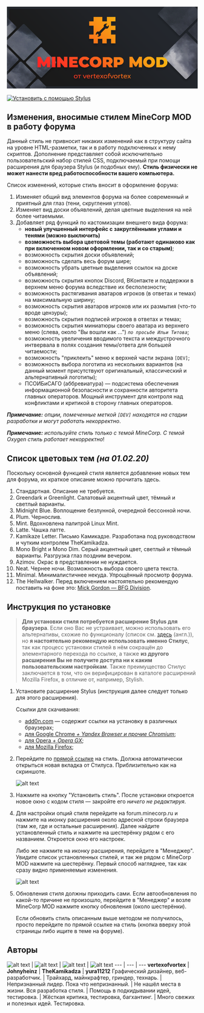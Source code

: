![](https://raw.githubusercontent.com/vertexofvortex/minecorpmod/master/images/logo.png)

[![Установить с помощью Stylus](https://img.shields.io/badge/Install%20directly%20with-Stylus-00adad.svg)](https://raw.githubusercontent.com/vertexofvortex/MCDreloaded/master/corpmod.user.css)

## Изменения, вносимые стилем MineCorp MOD в работу форума
Данный стиль не привносит никаких изменений как в структуру сайта на уровне HTML-разметки, так и в работу подключенных к нему скриптов. Дополнение представляет собой исключительно пользовательский набор стилей CSS, подключаемый при помощи расширения для браузера Stylus (и подобных ему). **Стиль физически не может нанести вред работоспособности вашего компьютера.**

Список изменений, которые стиль вносит в оформление форума:
1. Изменяет общий вид элементов форума на более современный и приятный для глаз (тени, скругления углов).
2. Изменяет вид доски объявлений, делая цветные выделения на ней более читаемыми.
3. Добавляет ряд функций по кастомизации внешнего вида форума:
	* **новый улучшенный интерфейс с закруглёнными углами и тенями (можно выключить)**
	* **возможность выбора цветовой темы (работают одинаково как при включенном новом оформлении, так и со старым)**;
	* возможность скрытия доски объявлений;
	* возможность сделать весь форум шире;
	* возможность убрать цветные выделения ссылок на доске объявлений;
	* возможность скрытия кнопок Discord, ВКонтакте и поддержки в верхнем меню форума вследствие их бесполезности;
	* возможность растягивания аватаров игроков (в ответах и темах) на максимальную ширину;
	* возможность скрытия аватаров игроков или их размытия (что-то вроде цензуры);
	* возможность скрытия подписей игроков в ответах и темах;
	* возможность скрытия миниатюры своего аватара из верхнего меню (слева, около "Вы вошли как ...") *`по просьбе Ильи Титова`*;
	* возможность увеличения вводимого текста и междустрочного интвервала в полях создания темы/ответа для большей читаемости;
	* возможность "приклеить" меню к верхней части экрана `[DEV]`;
	* возможность выбора логотипа из нескольких вариантов (на данный момент присутствуют оригинальный, классический и альтернативный логотипы);
	* ПСОИБиСАГО (аббревиатура) — подсистема обеспечения информационной безопасности и сохранности авторитета главных операторов. Мощный инструмент для контроля над конфликтами и критикой в сторону главных операторов.

***Примечание:** опции, помеченные меткой `[DEV]` находятся на стадии разработки и могут работать некорректно*.

***Примечание:** используйте стиль только с темой MineCorp. С темой Oxygen стиль работает некорректно*!
## Список цветовых тем *(на 01.02.20)*
Поскольку основной функцией стиля является добавление новых тем для форума, их краткое описание можно прочитать здесь.
1. Стандартная. Описание не требуется.
2. Greendark и Greenlight. Салатовый акцентный цвет, тёмный и светлый варианты.
3. Midnight Blue. Воплощение безлунной, очередной бессонной ночи.
4. Plum. Чернослив.
5. Mint. Вдохновлена палитрой Linux Mint.
6. Latte. Чашка латте.
7. Kamikaze Letter. Письмо Камикадзе. Разработана под руководством и чутким контролем TheKamikadza.
8. Mono Bright и Mono Dim. Серый акцентный цвет, светлый и тёмный варианты. Разгрузка глаз поздним вечером.
9. Azimov. Окрас в представлении не нуждается.
10. Neat. Чернее ночи. Возможность выбора своего цвета текста.
11. Minimal. Минималистичнее некуда. Упрощённый просмотр форума.
12. The Hellwalker. Перед включением настоятельно рекомендую поставить на фоне это: [Mick Gordon — BFG Division](https://youtu.be/QHRuTYtSbJQ).
## Инструкция по установке
> **Для установки стиля потребуется расширение Stylus для браузера**. Если оно Вас не устраивает, можно использовать его альтернативы, схожие по функционалу (список см. [здесь](https://github.com/openstyles/stylus/wiki/Stylish-alternatives) (англ.)), но **я настоятельно рекомендую использовать именно Стилус**, так как процесс установки стилей в нём сокращён до элементарного перехода по ссылке, а также **из другого расширения Вы не получите доступа ни к каким пользовательским настройкам**. Также преимущество Стилус заключается в том, что он верифицирован в каталоге расширений Mozilla Firefox, в отличие от, например, Stylish.
1. Установите расширение Stylus (инструкция далее следует только для этого расширения).

	Ссылки для скачивания:
	
	* [add0n.com](https://add0n.com/stylus.html) — содержит ссылки на установку в различных браузерах;
	* [для Google Chrome *+ Yandex Browser и прочие Chromium*](https://chrome.google.com/webstore/detail/stylus/clngdbkpkpeebahjckkjfobafhncgmne);
	* [для Opera *+ Opera GX*](https://addons.opera.com/ru/extensions/details/stylus/);
	* [для Mozilla Firefox](https://addons.mozilla.org/ru/firefox/addon/styl-us/);
2. Перейдите по [прямой ссылке](https://raw.githubusercontent.com/vertexofvortex/MCDreloaded/master/corpmod.user.css) на стиль. Должна автоматически открыться новая вкладка от Стилуса. Приблизительно как на скриншоте.

	![alt text](https://raw.githubusercontent.com/vertexofvortex/MCDreloaded/master/images/example.png "Установка стиля")

3. Нажмите на кнопку "Установить стиль". После установки откроется новое окно с кодом стиля — закройте его _ничего не редактируя_.
4. Для настройки опций стиля перейдите на forum.minecorp.ru и нажмите на иконку расширения около адресной строки браузера (там же, где и остальные расширения). Далее найдите установленный стиль и нажмите на шестерёнку рядом с его названием. Откроется окно его настроек.
	
	Либо же нажмите на иконку расширения, перейдите в "Менеджер". Увидите список установленных стилей, и так же рядом с MineCorp MOD нажмите на шестерёнку. Первый способ нагляднее, так как сразу видно применяемые изменения.
	
	![alt text](https://raw.githubusercontent.com/vertexofvortex/MCDreloaded/master/images/example2.png "Настройки стиля")

5. Обновления стиля должны приходить сами. Если автообновления по какой-то причине не произошло, перейдите в "Менеджер" и возле MineCorp MOD нажмите кнопку обновления (около шестерёнки).
	
	Если обновить стиль описанным выше методом не получилось, просто перейдите по прямой ссылке на стиль (кнопка вверху этой страницы либо ищите в теме на форуме).
## Авторы
![alt text](https://minotar.net/cube/vertexofvortex/150.png) | ![alt text](https://minotar.net/cube/Johnyheinz/150.png) | ![alt text](https://minotar.net/cube/TheKamikadza/150.png) | ![alt text](https://minotar.net/cube/yura11212/150.png)
--- | --- | ---
**vertexofvortex** | **Johnyheinz** | **TheKamikadza** | **yura11212**
Графический дизайнер, веб-разработчик. | Трайхард, майнкрафтер, гриндер, технарь. | Непризнанный лидер. Пока что непризнанный. | Не нашёл места в жизни.
Вся разработка стиля. | Помощь в подкидывании идей, тестировка. | Жёсткая критика, тестировка, багхантинг. | Много свежих и полезных идей. Тестировка.
